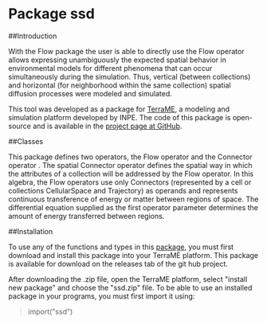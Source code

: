 # Package ssd

##Introduction

With the Flow package the user is able to directly use 
the Flow operator allows expressing unambiguously the expected 
spatial behavior in environmental models for different phenomena 
that can occur simultaneously during the simulation. Thus, 
vertical (between collections) and horizontal (for neighborhood 
within the same collection) spatial diffusion processes were 
modeled and simulated.

This tool was developed as a package for 
[TerraME](https://github.com/TerraME/terrame/wiki), a modeling 
and simulation platform developed by INPE.
The code of this package is open-source and is available in 
the [project page at GitHub](https://github.com/afancio/ssd).

##Classes

This package defines two operators, the Flow operator and the 
Connector operator .
The spatial Connector operator defines the spatial way in which the 
attributes of a collection will be addressed by the Flow operator.
In this algebra, the Flow operators use only Connectors 
(represented by a cell or collections CellularSpace and Trajectory) 
as operands and represents continuous transference of energy or 
matter between regions of space. The differential equation supplied 
as the first operator parameter determines the amount of energy 
transferred between regions.

##Installation

 To use any of the functions and types in 
 this [package](https://github.com/TerraME/terrame/wiki/Packages), 
 you must first download and install this package into your 
 TerraME platform. This package is available for download on the 
 releases tab of the git hub project.

 After downloading the .zip file, open the TerraME platform, select 
 "install new package" and choose the "ssd.zip" file. To be able 
 to use an installed package in your programs, you must first import 
 it using:
> import("ssd")
